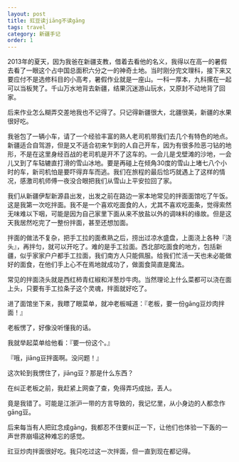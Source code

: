 ```yaml
---
layout: post
title: 豇豆读jiāng不读gāng
tags: travel
category: 新疆手记
order: 1
---
```


2013年的夏天，因为我爸在新疆支教，借着去看他的名义，我得以在高一的暑假去看了一眼这个占中国总面积六分之一的神奇土地。当时刚分完文理科，接下来又要应付不是选修科目的小高考，暑假作业就是一座山。一科一厚本，九科摞在一起可以当板凳了。千山万水地背去新疆，结果沉迷游山玩水，又原封不动地背了回家。

后来作业怎么糊弄交差地我也不记得了。只记得新疆很大，北疆很美，新疆的水果很好吃。





我爸包了一辆小车，请了一个经验丰富的熟人老司机带我们去几个有特色的地点。新疆适合自驾游，但是又不适合初来乍到的人自己开车，因为有很多险恶刁钻的地形，不是在这里身经百战的老司机是开不了这车的。一会儿是戈壁滩的沙地，一会儿又到了车轱辘直打滑的雪山冰地。要是再碰上在倾角30度的雪山上堵七八个小时的车，新司机怕是要吓得弃车而逃。我们在旅程的最后恰巧就遇上了这样的情况，感激司机师傅一夜没合眼把我们从雪山上平安拉回了家。

我们从新疆伊犁新源县出发，出发之前在路边一家本地常见的拌面面馆吃了午饭。这是我第一次吃拌面。我不是一个喜欢吃面食的人，尤其不喜欢吃面条，觉得索然无味难以下咽，可能是因为自己家里下面从来不放盐以外的调味料的缘故。但是这天我居然吃完了一整份拌面，甚至还想加面。

拌面的做法不复杂，把手工拉的面煮熟之后，捞出过凉水盛盘，上面浇上各种『浇头』，再拌匀，就可以开吃了。难的是手工拉面。西北部吃面食的地方，包括新疆，似乎家家户户都手工拉面，我们南方人只能佩服。给我们忙活一天也未必能做好的面食，在他们手上心不在焉地就成功了，做面食简直是魔法。

常见的拌面浇头就是西红柿青红椒和洋葱炒牛肉。当然理论上什么菜都可以浇在面上头，只要有手工拉条子这个灵魂，拌面就好吃了。

进了面馆坐下来，我瞟了眼菜单，就冲老板喊道：『老板，要一份gāng豆炒肉拌面！』

老板愣了，好像没听懂我的话。

我就举起菜单给他看：『要一份这个。』

『哦，jiāng豆拌面啊。没问题！』

这次轮到我愣住了，jiāng豆？那是什么东西？

在纠正老板之前，我赶紧上网查了查，免得弄巧成拙，丢人。

竟是我错了。可能是江浙沪一带的方言导致的，我记忆里，从小身边的人都念作gāng豆。

后来每当有人把豇念成gāng，我都忍不住要纠正一下，让他们也体验一下轰的一声世界崩塌这种难忘的感觉。

豇豆炒肉拌面很好吃。我只吃过这一次拌面，但一直到现在都记得。



